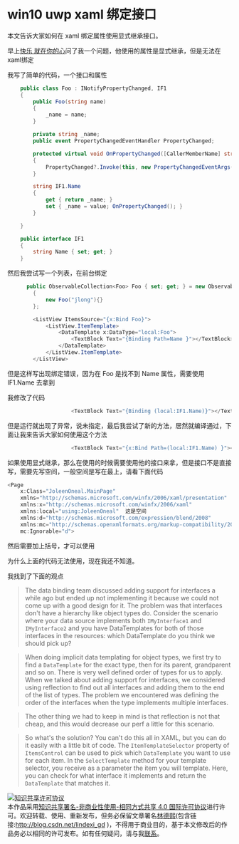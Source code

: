 # win10 uwp xaml 绑定接口

本文告诉大家如何在 xaml 绑定属性使用显式继承接口。

<!--more-->
<!-- csdn -->

早上[快乐 就在你的心](https://kljzndx.github.io/My-Blog/ )问了我一个问题，他使用的属性是显式继承，但是无法在xaml绑定

我写了简单的代码，一个接口和属性

```csharp
    public class Foo : INotifyPropertyChanged, IF1
    {
        public Foo(string name)
        {
            _name = name;
        }

        private string _name;
        public event PropertyChangedEventHandler PropertyChanged;

        protected virtual void OnPropertyChanged([CallerMemberName] string propertyName = null)
        {
            PropertyChanged?.Invoke(this, new PropertyChangedEventArgs(propertyName));
        }

        string IF1.Name
        {
            get { return _name; }
            set { _name = value; OnPropertyChanged(); }
        }

    }

    public interface IF1
    {
        string Name { set; get; }
    }
```

然后我尝试写一个列表，在前台绑定

```csharp
      public ObservableCollection<Foo> Foo { set; get; } = new ObservableCollection<Foo>()
        {
            new Foo("jlong"){}
        };
```

```csharp
        <ListView ItemsSource="{x:Bind Foo}">
            <ListView.ItemTemplate>
                <DataTemplate x:DataType="local:Foo">
                    <TextBlock Text="{Binding Path=Name }"></TextBlock>
                </DataTemplate>
            </ListView.ItemTemplate>
        </ListView>
```

但是这样写出现绑定错误，因为在 Foo 是找不到 Name 属性，需要使用 IF1.Name 去拿到

我修改了代码

```csharp
                    <TextBlock Text="{Binding (local:IF1.Name)}"></TextBlock>

```

但是运行就出现了异常，说未指定，最后我尝试了新的方法，居然就编译通过，下面让我来告诉大家如何使用这个方法

```csharp
                    <TextBlock Text="{x:Bind Path=(local:IF1.Name) }"></TextBlock>

```

如果使用显式继承，那么在使用的时候需要使用他的接口来拿，但是接口不是直接写，需要先写空间，一般空间是写在最上，请看下面代码

```csharp
<Page
    x:Class="JoleenOneal.MainPage"
    xmlns="http://schemas.microsoft.com/winfx/2006/xaml/presentation"
    xmlns:x="http://schemas.microsoft.com/winfx/2006/xaml"
    xmlns:local="using:JoleenOneal"  这是空间
    xmlns:d="http://schemas.microsoft.com/expression/blend/2008"
    xmlns:mc="http://schemas.openxmlformats.org/markup-compatibility/2006"
    mc:Ignorable="d">
```

然后需要加上括号，才可以使用

为什么上面的代码无法使用，现在我还不知道。

我找到了下面的观点

> The data binding team discussed adding support for interfaces a while ago but ended up not implementing it because we could not come up with a good design for it. The problem was that interfaces don't have a hierarchy like object types do. Consider the scenario where your data source implements both `IMyInterface1` and `IMyInterface2` and you have DataTemplates for both of those interfaces in the resources: which DataTemplate do you think we should pick up?

> When doing implicit data templating for object types, we first try to find a `DataTemplate` for the exact type, then for its parent, grandparent and so on. There is very well defined order of types for us to apply. When we talked about adding support for interfaces, we considered using reflection to find out all interfaces and adding them to the end of the list of types. The problem we encountered was defining the order of the interfaces when the type implements multiple interfaces.

> The other thing we had to keep in mind is that reflection is not that cheap, and this would decrease our perf a little for this scenario.

> So what's the solution? You can't do this all in XAML, but you can do it easily with a little bit of code. The `ItemTemplateSelector` property of `ItemsControl` can be used to pick which `DataTemplate` you want to use for each item. In the `SelectTemplate` method for your template selector, you receive as a parameter the item you will template. Here, you can check for what interface it implements and return the `DataTemplate` that matches it.

<a rel="license" href="http://creativecommons.org/licenses/by-nc-sa/4.0/"><img alt="知识共享许可协议" style="border-width:0" src="https://licensebuttons.net/l/by-nc-sa/4.0/88x31.png" /></a><br />本作品采用<a rel="license" href="http://creativecommons.org/licenses/by-nc-sa/4.0/">知识共享署名-非商业性使用-相同方式共享 4.0 国际许可协议</a>进行许可。欢迎转载、使用、重新发布，但务必保留文章署名[林德熙](http://blog.csdn.net/lindexi_gd)(包含链接:http://blog.csdn.net/lindexi_gd )，不得用于商业目的，基于本文修改后的作品务必以相同的许可发布。如有任何疑问，请与我[联系](mailto:lindexi_gd@163.com)。  
